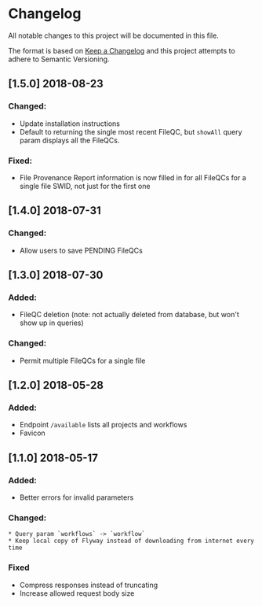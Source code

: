 # Changelog
All notable changes to this project will be documented in this file.

The format is based on [Keep a Changelog](https://keepachangelog.com/en/1.0.0)
and this project attempts to adhere to Semantic Versioning.

## [1.5.0]  2018-08-23

### Changed:
  * Update installation instructions
  * Default to returning the single most recent FileQC, but `showAll` query param
    displays all the FileQCs.

### Fixed:
  * File Provenance Report information is now filled in for all FileQCs for a
    single file SWID, not just for the first one

## [1.4.0]  2018-07-31

### Changed:
  * Allow users to save PENDING FileQCs

## [1.3.0]  2018-07-30

### Added:
  * FileQC deletion (note: not actually deleted from database, but won't show up in
    queries)

### Changed:
  * Permit multiple FileQCs for a single file

## [1.2.0]  2018-05-28

### Added:
  * Endpoint `/available` lists all projects and workflows
  * Favicon

## [1.1.0]  2018-05-17

### Added:
  * Better errors for invalid parameters

### Changed:
	* Query param `workflows` -> `workflow`
	* Keep local copy of Flyway instead of downloading from internet every time 

### Fixed
  * Compress responses instead of truncating
  * Increase allowed request body size

